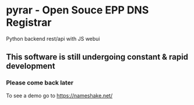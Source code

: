 # pyrar - Open Souce EPP DNS Registrar
Python backend rest/api with JS webui

## This software is still undergoing constant & rapid development
### Please come back later

To see a demo go to https://nameshake.net/
